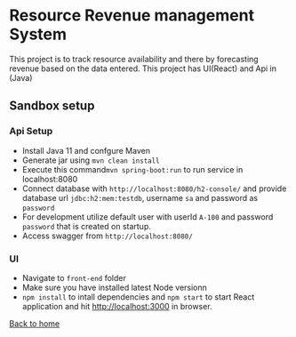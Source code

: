 # Resource Revenue management System 

This project is to track resource availability and there by forecasting revenue based on the data entered. 
This project has UI(React) and Api in (Java)

## Sandbox setup
### Api Setup
- Install Java 11 and confgure Maven
- Generate jar using `mvn clean install`
- Execute this command`mvn spring-boot:run` to run service in localhost:8080
- Connect database with `http://localhost:8080/h2-console/` and provide database url `jdbc:h2:mem:testdb`, username `sa` and password as `password`
- For development utilize default user with userId `A-100` and password `password` that is created on startup.
- Access swagger from `http://localhost:8080/`

### UI
- Navigate to `front-end` folder
- Make sure you have installed latest Node versionn
- `npm install` to intall dependencies and `npm start` to start React application and hit [http://localhost:3000](http://localhost:3000) in browser. 


[Back to home](./../README.md)